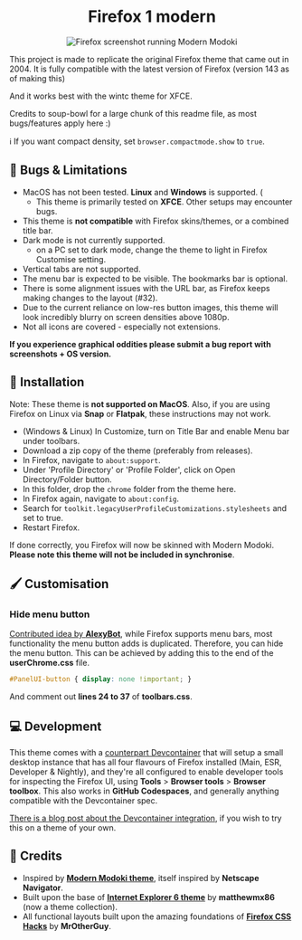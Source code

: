 <h1 align="center">Firefox 1 modern</h1>

<p align="center">
 <img alt="Firefox screenshot running Modern Modoki" src="https://i.imgur.com/BSqDK1r.png"/>
</p>
This project is made to replicate the original Firefox theme that came out in 2004. It is fully compatible with the latest version of Firefox (version 143 as of making this)

And it works best with the wintc theme for XFCE.

Credits to soup-bowl for a large chunk of this readme file, as most bugs/features apply here :)


 ℹ️ If you want compact density, set `browser.compactmode.show` to `true`.

## 🐞 Bugs & Limitations

* MacOS has not been tested. **Linux** and **Windows** is supported. (
  * This theme is primarily tested on **XFCE**. Other setups may encounter bugs.
* This theme is **not compatible** with Firefox skins/themes, or a combined title bar.
* Dark mode is not currently supported.
  * on a PC set to dark mode, change the theme to light in Firefox Customise setting.
* Vertical tabs are not supported.
* The menu bar is expected to be visible. The bookmarks bar is optional.
* There is some alignment issues with the URL bar, as Firefox keeps making changes to the layout (#32).
* Due to the current reliance on low-res button images, this theme will look incredibly blurry on screen densities above 1080p.
* Not all icons are covered - especially not extensions.

**If you experience graphical oddities please submit a bug report with screenshots + OS version.**

## 🚀 Installation

Note: These theme is **not supported on MacOS**. Also, if you are using Firefox on Linux via **Snap** or **Flatpak**, these instructions may not work.

* (Windows & Linux) In Customize, turn on Title Bar and enable Menu bar under toolbars.
* Download a zip copy of the theme (preferably from releases).
* In Firefox, navigate to `about:support`.
* Under 'Profile Directory' or 'Profile Folder', click on Open Directory/Folder button.
* In this folder, drop the `chrome` folder from the theme here.
* In Firefox again, navigate to `about:config`.
* Search for `toolkit.legacyUserProfileCustomizations.stylesheets` and set to true.
* Restart Firefox.

If done correctly, you Firefox will now be skinned with Modern Modoki. **Please note this theme will not be included in synchronise**.

## 🖌️ Customisation

### Hide menu button

[Contributed idea by **AlexyBot**](https://github.com/soup-bowl/Modoki-Firefox/issues/8#issuecomment-1544206896), while Firefox supports menu bars, most functionality the menu button adds is duplicated. Therefore, you can hide the menu button. This can be achieved by adding this to the end of the **userChrome.css** file.

```css
#PanelUI-button { display: none !important; }
```

And comment out **lines 24 to 37** of **toolbars.css**.

## 💻 Development

This theme comes with a [counterpart Devcontainer](https://containers.dev/) that will setup a small desktop instance that has all four flavours of Firefox installed (Main, ESR, Developer & Nightly), and they're all configured to enable developer tools for inspecting the Firefox UI, using **Tools** > **Browser tools** > **Browser toolbox**. This also works in **GitHub Codespaces**, and generally anything compatible with the Devcontainer spec.

[There is a blog post about the Devcontainer integration](https://soupbowl.io/2025/01/test-firefox-variants/), if you wish to try this on a theme of your own.

## 🌟 Credits

* Inspired by **[Modern Modoki theme][mm]**, itself inspired by **Netscape Navigator**.
* Built upon the base of **[Internet Explorer 6 theme][rf]** by **matthewmx86** (now a theme collection).
* All functional layouts built upon the amazing foundations of [**Firefox CSS Hacks**][cssh] by **MrOtherGuy**.

[rf]:   https://github.com/matthewmx86/RetroThemesFirefox
[c95]:  https://github.com/grassmunk/Chicago95
[mm]:   http://lowandsh.web.fc2.com/index.en.html
[mmm]:  https://addons.palemoon.org/addon/modoki-moon/
[cssh]: https://github.com/MrOtherGuy/firefox-csshacks
